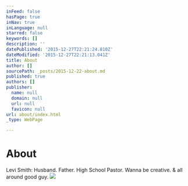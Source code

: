 ```yaml
---
inFeed: false
hasPage: true
inNav: true
inLanguage: null
starred: false
keywords: []
description: ''
datePublished: '2015-12-27T22:21:24.810Z'
dateModified: '2015-12-27T22:21:13.041Z'
title: About
author: []
sourcePath: _posts/2015-12-22-about.md
published: true
authors: []
publisher:
  name: null
  domain: null
  url: null
  favicon: null
url: about/index.html
_type: WebPage

---
```

# About

Levi Smith: Husband. Father. High School Pastor. Wanna be creative. & all around good guy. ![](https://the-grid-user-content.s3-us-west-2.amazonaws.com/b2f8ec2a-32f7-493a-a78c-c33ac36c4dbd.jpg)
